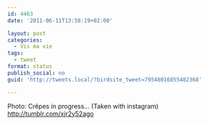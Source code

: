 ```yaml
---
id: 4463
date: '2011-06-11T13:58:19+02:00'

layout: post
categories:
  - Vis ma vie
tags:
  - tweet
format: status
publish_social: no
guid: 'http://tweets.local/?birdsite_tweet=79548016855482368'

---
```


Photo: Crêpes in progress… (Taken with instagram) http://tumblr.com/xjr2y52ago